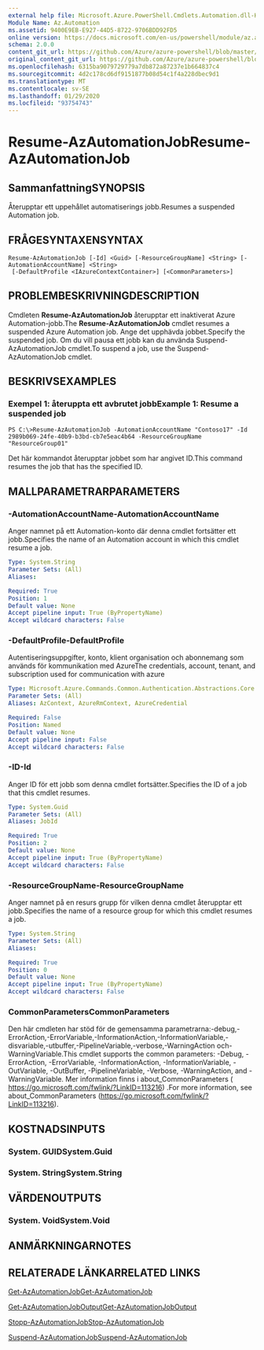 ```yaml
---
external help file: Microsoft.Azure.PowerShell.Cmdlets.Automation.dll-Help.xml
Module Name: Az.Automation
ms.assetid: 9400E9EB-E927-44D5-8722-9706BDD92FD5
online version: https://docs.microsoft.com/en-us/powershell/module/az.automation/resume-azautomationjob
schema: 2.0.0
content_git_url: https://github.com/Azure/azure-powershell/blob/master/src/Automation/Automation/help/Resume-AzAutomationJob.md
original_content_git_url: https://github.com/Azure/azure-powershell/blob/master/src/Automation/Automation/help/Resume-AzAutomationJob.md
ms.openlocfilehash: 6315ba9079729779a7db872a87237e1b664837c4
ms.sourcegitcommit: 4d2c178cd6df9151877b08d54c1f4a228dbec9d1
ms.translationtype: MT
ms.contentlocale: sv-SE
ms.lasthandoff: 01/29/2020
ms.locfileid: "93754743"
---
```

# <span data-ttu-id="e389c-101">Resume-AzAutomationJob</span><span class="sxs-lookup"><span data-stu-id="e389c-101">Resume-AzAutomationJob</span></span>

## <span data-ttu-id="e389c-102">Sammanfattning</span><span class="sxs-lookup"><span data-stu-id="e389c-102">SYNOPSIS</span></span>
<span data-ttu-id="e389c-103">Återupptar ett uppehållet automatiserings jobb.</span><span class="sxs-lookup"><span data-stu-id="e389c-103">Resumes a suspended Automation job.</span></span>

## <span data-ttu-id="e389c-104">FRÅGESYNTAXEN</span><span class="sxs-lookup"><span data-stu-id="e389c-104">SYNTAX</span></span>

```
Resume-AzAutomationJob [-Id] <Guid> [-ResourceGroupName] <String> [-AutomationAccountName] <String>
 [-DefaultProfile <IAzureContextContainer>] [<CommonParameters>]
```

## <span data-ttu-id="e389c-105">PROBLEMBESKRIVNING</span><span class="sxs-lookup"><span data-stu-id="e389c-105">DESCRIPTION</span></span>
<span data-ttu-id="e389c-106">Cmdleten **Resume-AzAutomationJob** återupptar ett inaktiverat Azure Automation-jobb.</span><span class="sxs-lookup"><span data-stu-id="e389c-106">The **Resume-AzAutomationJob** cmdlet resumes a suspended Azure Automation job.</span></span>
<span data-ttu-id="e389c-107">Ange det upphävda jobbet.</span><span class="sxs-lookup"><span data-stu-id="e389c-107">Specify the suspended job.</span></span>
<span data-ttu-id="e389c-108">Om du vill pausa ett jobb kan du använda Suspend-AzAutomationJob cmdlet.</span><span class="sxs-lookup"><span data-stu-id="e389c-108">To suspend a job, use the Suspend-AzAutomationJob cmdlet.</span></span>

## <span data-ttu-id="e389c-109">BESKRIVS</span><span class="sxs-lookup"><span data-stu-id="e389c-109">EXAMPLES</span></span>

### <span data-ttu-id="e389c-110">Exempel 1: återuppta ett avbrutet jobb</span><span class="sxs-lookup"><span data-stu-id="e389c-110">Example 1: Resume a suspended job</span></span>
```
PS C:\>Resume-AzAutomationJob -AutomationAccountName "Contoso17" -Id 2989b069-24fe-40b9-b3bd-cb7e5eac4b64 -ResourceGroupName "ResourceGroup01"
```

<span data-ttu-id="e389c-111">Det här kommandot återupptar jobbet som har angivet ID.</span><span class="sxs-lookup"><span data-stu-id="e389c-111">This command resumes the job that has the specified ID.</span></span>

## <span data-ttu-id="e389c-112">MALLPARAMETRAR</span><span class="sxs-lookup"><span data-stu-id="e389c-112">PARAMETERS</span></span>

### <span data-ttu-id="e389c-113">-AutomationAccountName</span><span class="sxs-lookup"><span data-stu-id="e389c-113">-AutomationAccountName</span></span>
<span data-ttu-id="e389c-114">Anger namnet på ett Automation-konto där denna cmdlet fortsätter ett jobb.</span><span class="sxs-lookup"><span data-stu-id="e389c-114">Specifies the name of an Automation account in which this cmdlet resume a job.</span></span>

```yaml
Type: System.String
Parameter Sets: (All)
Aliases:

Required: True
Position: 1
Default value: None
Accept pipeline input: True (ByPropertyName)
Accept wildcard characters: False
```

### <span data-ttu-id="e389c-115">-DefaultProfile</span><span class="sxs-lookup"><span data-stu-id="e389c-115">-DefaultProfile</span></span>
<span data-ttu-id="e389c-116">Autentiseringsuppgifter, konto, klient organisation och abonnemang som används för kommunikation med Azure</span><span class="sxs-lookup"><span data-stu-id="e389c-116">The credentials, account, tenant, and subscription used for communication with azure</span></span>

```yaml
Type: Microsoft.Azure.Commands.Common.Authentication.Abstractions.Core.IAzureContextContainer
Parameter Sets: (All)
Aliases: AzContext, AzureRmContext, AzureCredential

Required: False
Position: Named
Default value: None
Accept pipeline input: False
Accept wildcard characters: False
```

### <span data-ttu-id="e389c-117">-ID</span><span class="sxs-lookup"><span data-stu-id="e389c-117">-Id</span></span>
<span data-ttu-id="e389c-118">Anger ID för ett jobb som denna cmdlet fortsätter.</span><span class="sxs-lookup"><span data-stu-id="e389c-118">Specifies the ID of a job that this cmdlet resumes.</span></span>

```yaml
Type: System.Guid
Parameter Sets: (All)
Aliases: JobId

Required: True
Position: 2
Default value: None
Accept pipeline input: True (ByPropertyName)
Accept wildcard characters: False
```

### <span data-ttu-id="e389c-119">-ResourceGroupName</span><span class="sxs-lookup"><span data-stu-id="e389c-119">-ResourceGroupName</span></span>
<span data-ttu-id="e389c-120">Anger namnet på en resurs grupp för vilken denna cmdlet återupptar ett jobb.</span><span class="sxs-lookup"><span data-stu-id="e389c-120">Specifies the name of a resource group for which this cmdlet resumes a job.</span></span>

```yaml
Type: System.String
Parameter Sets: (All)
Aliases:

Required: True
Position: 0
Default value: None
Accept pipeline input: True (ByPropertyName)
Accept wildcard characters: False
```

### <span data-ttu-id="e389c-121">CommonParameters</span><span class="sxs-lookup"><span data-stu-id="e389c-121">CommonParameters</span></span>
<span data-ttu-id="e389c-122">Den här cmdleten har stöd för de gemensamma parametrarna:-debug,-ErrorAction,-ErrorVariable,-InformationAction,-InformationVariable,-disvariable,-utbuffer,-PipelineVariable,-verbose,-WarningAction och-WarningVariable.</span><span class="sxs-lookup"><span data-stu-id="e389c-122">This cmdlet supports the common parameters: -Debug, -ErrorAction, -ErrorVariable, -InformationAction, -InformationVariable, -OutVariable, -OutBuffer, -PipelineVariable, -Verbose, -WarningAction, and -WarningVariable.</span></span> <span data-ttu-id="e389c-123">Mer information finns i about_CommonParameters ( https://go.microsoft.com/fwlink/?LinkID=113216) .</span><span class="sxs-lookup"><span data-stu-id="e389c-123">For more information, see about_CommonParameters (https://go.microsoft.com/fwlink/?LinkID=113216).</span></span>

## <span data-ttu-id="e389c-124">KOSTNADS</span><span class="sxs-lookup"><span data-stu-id="e389c-124">INPUTS</span></span>

### <span data-ttu-id="e389c-125">System. GUID</span><span class="sxs-lookup"><span data-stu-id="e389c-125">System.Guid</span></span>

### <span data-ttu-id="e389c-126">System. String</span><span class="sxs-lookup"><span data-stu-id="e389c-126">System.String</span></span>

## <span data-ttu-id="e389c-127">VÄRDEN</span><span class="sxs-lookup"><span data-stu-id="e389c-127">OUTPUTS</span></span>

### <span data-ttu-id="e389c-128">System. Void</span><span class="sxs-lookup"><span data-stu-id="e389c-128">System.Void</span></span>

## <span data-ttu-id="e389c-129">ANMÄRKNINGAR</span><span class="sxs-lookup"><span data-stu-id="e389c-129">NOTES</span></span>

## <span data-ttu-id="e389c-130">RELATERADE LÄNKAR</span><span class="sxs-lookup"><span data-stu-id="e389c-130">RELATED LINKS</span></span>

[<span data-ttu-id="e389c-131">Get-AzAutomationJob</span><span class="sxs-lookup"><span data-stu-id="e389c-131">Get-AzAutomationJob</span></span>](./Get-AzAutomationJob.md)

[<span data-ttu-id="e389c-132">Get-AzAutomationJobOutput</span><span class="sxs-lookup"><span data-stu-id="e389c-132">Get-AzAutomationJobOutput</span></span>](./Get-AzAutomationJobOutput.md)

[<span data-ttu-id="e389c-133">Stopp-AzAutomationJob</span><span class="sxs-lookup"><span data-stu-id="e389c-133">Stop-AzAutomationJob</span></span>](./Stop-AzAutomationJob.md)

[<span data-ttu-id="e389c-134">Suspend-AzAutomationJob</span><span class="sxs-lookup"><span data-stu-id="e389c-134">Suspend-AzAutomationJob</span></span>](./Suspend-AzAutomationJob.md)


